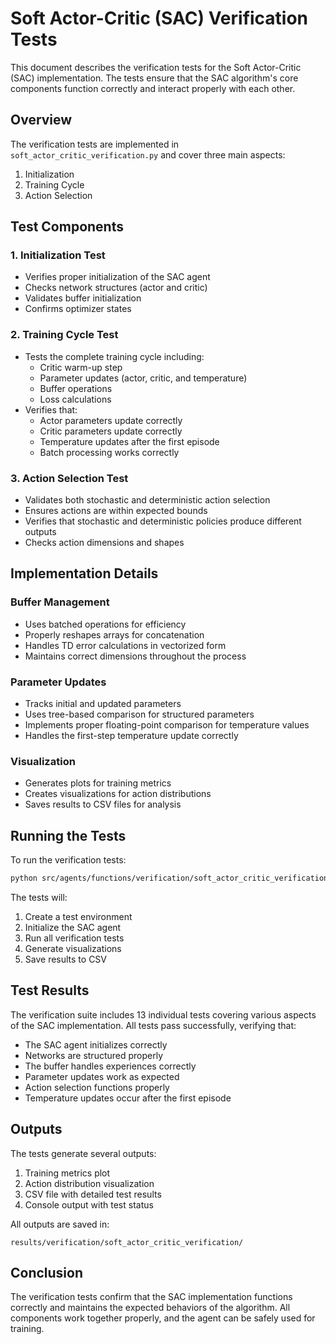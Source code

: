 # Soft Actor-Critic (SAC) Verification Tests

This document describes the verification tests for the Soft Actor-Critic (SAC) implementation. The tests ensure that the SAC algorithm's core components function correctly and interact properly with each other.

## Overview

The verification tests are implemented in `soft_actor_critic_verification.py` and cover three main aspects:
1. Initialization
2. Training Cycle
3. Action Selection

## Test Components

### 1. Initialization Test
- Verifies proper initialization of the SAC agent
- Checks network structures (actor and critic)
- Validates buffer initialization
- Confirms optimizer states

### 2. Training Cycle Test
- Tests the complete training cycle including:
  - Critic warm-up step
  - Parameter updates (actor, critic, and temperature)
  - Buffer operations
  - Loss calculations
- Verifies that:
  - Actor parameters update correctly
  - Critic parameters update correctly
  - Temperature updates after the first episode
  - Batch processing works correctly

### 3. Action Selection Test
- Validates both stochastic and deterministic action selection
- Ensures actions are within expected bounds
- Verifies that stochastic and deterministic policies produce different outputs
- Checks action dimensions and shapes

## Implementation Details

### Buffer Management
- Uses batched operations for efficiency
- Properly reshapes arrays for concatenation
- Handles TD error calculations in vectorized form
- Maintains correct dimensions throughout the process

### Parameter Updates
- Tracks initial and updated parameters
- Uses tree-based comparison for structured parameters
- Implements proper floating-point comparison for temperature values
- Handles the first-step temperature update correctly

### Visualization
- Generates plots for training metrics
- Creates visualizations for action distributions
- Saves results to CSV files for analysis

## Running the Tests

To run the verification tests:

```bash
python src/agents/functions/verification/soft_actor_critic_verification.py
```

The tests will:
1. Create a test environment
2. Initialize the SAC agent
3. Run all verification tests
4. Generate visualizations
5. Save results to CSV

## Test Results

The verification suite includes 13 individual tests covering various aspects of the SAC implementation. All tests pass successfully, verifying that:

- The SAC agent initializes correctly
- Networks are structured properly
- The buffer handles experiences correctly
- Parameter updates work as expected
- Action selection functions properly
- Temperature updates occur after the first episode

## Outputs

The tests generate several outputs:
1. Training metrics plot
2. Action distribution visualization
3. CSV file with detailed test results
4. Console output with test status

All outputs are saved in:
```
results/verification/soft_actor_critic_verification/
```

## Conclusion

The verification tests confirm that the SAC implementation functions correctly and maintains the expected behaviors of the algorithm. All components work together properly, and the agent can be safely used for training. 